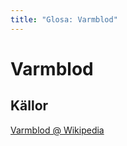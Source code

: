 ```yaml
---
title: "Glosa: Varmblod"
---
```

Varmblod
========


Källor
------
[Varmblod @ Wikipedia](http://sv.wikipedia.org/wiki/Varmblodsh%C3%A4st "Varmblod")

